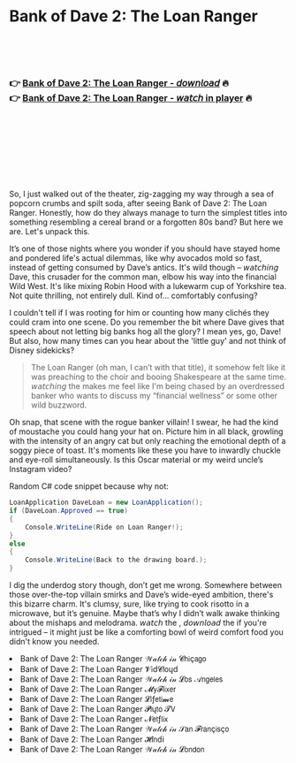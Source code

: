 <h1>Bank of Dave 2: The Loan Ranger</h1>

<br><br><br>

<h3>👉 <a href="https://Kenneths-conpertbestai1972.github.io/jzuojitxpp/">Bank of Dave 2: The Loan Ranger - 𝘥𝘰𝘸𝘯𝘭𝘰𝘢𝘥</a> 🔥<br>
👉 <a href="https://Kenneths-conpertbestai1972.github.io/jzuojitxpp/">Bank of Dave 2: The Loan Ranger - 𝘸𝘢𝘵𝘤𝘩 in player</a> 🔥
</h3>



<br><br><br><br><br><br><br>


So, I just walked out of the theater, zig-zagging my way through a sea of popcorn crumbs and spilt soda, after seeing Bank of Dave 2: The Loan Ranger. Honestly, how do they always manage to turn the simplest titles into something resembling a cereal brand or a forgotten 80s band? But here we are. Let's unpack this.

It’s one of those nights where you wonder if you should have stayed home and pondered life's actual dilemmas, like why avocados mold so fast, instead of getting consumed by Dave’s antics. It's wild though – 𝘸𝘢𝘵𝘤𝘩𝘪𝘯𝘨 Dave, this crusader for the common man, elbow his way into the financial Wild West. It's like mixing Robin Hood with a lukewarm cup of Yorkshire tea. Not quite thrilling, not entirely dull. Kind of... comfortably confusing?

I couldn't tell if I was rooting for him or counting how many clichés they could cram into one scene. Do you remember the bit where Dave gives that speech about not letting big banks hog all the glory? I mean yes, go, Dave! But also, how many times can you hear about the 'little guy' and not think of Disney sidekicks?

>The Loan Ranger (oh man, I can’t with that title), it somehow felt like it was preaching to the choir and booing Shakespeare at the same time. 𝘸𝘢𝘵𝘤𝘩𝘪𝘯𝘨 the   makes me feel like I'm being chased by an overdressed banker who wants to discuss my “financial wellness” or some other wild buzzword.

Oh snap, that scene with the rogue banker villain! I swear, he had the kind of moustache you could hang your hat on. Picture him in all black, growling with the intensity of an angry cat but only reaching the emotional depth of a soggy piece of toast. It's moments like these you have to inwardly chuckle and eye-roll simultaneously. Is this Oscar material or my weird uncle’s Instagram video?

Random C# code snippet because why not:

```csharp
LoanApplication DaveLoan = new LoanApplication();
if (DaveLoan.Approved == true)
{
    Console.WriteLine(Ride on Loan Ranger!);
}
else
{
    Console.WriteLine(Back to the drawing board.);
}
```

I dig the underdog story though, don’t get me wrong. Somewhere between those over-the-top villain smirks and Dave’s wide-eyed ambition, there's this bizarre charm. It's clumsy, sure, like trying to cook risotto in a microwave, but it’s genuine. Maybe that’s why I didn’t walk awake thinking about the mishaps and melodrama. 𝘸𝘢𝘵𝘤𝘩 the  , 𝘥𝘰𝘸𝘯𝘭𝘰𝘢𝘥 the   if you're intrigued – it might just be like a comforting bowl of weird comfort food you didn't know you needed.

<li>Bank of Dave 2: The Loan Ranger 𝒲𝒶𝓉𝒸𝒽 𝒾𝓃 𝓒𝗁𝗂ç𝖺𝗀𝗈</li>
<li>Bank of Dave 2: The Loan Ranger 𝓥𝗂ԁ𝓒𝗅𝗈ųԁ</li>
<li>Bank of Dave 2: The Loan Ranger 𝒲𝒶𝓉𝒸𝒽 𝒾𝓃 𝓛𝗈𝗌 𝒜𝗇𝗀𝖾𝗅𝖾𝗌</li>
<li>Bank of Dave 2: The Loan Ranger 𝓜𝗒𝓕𝗅𝗂𝗑𝖾𝗋</li>
<li>Bank of Dave 2: The Loan Ranger 𝓛𝗂ƒ𝖾𝗍𝗂𝓶𝖾</li>
<li>Bank of Dave 2: The Loan Ranger 𝓟𝗅ų𝗍𝗈 𝓣𝖵</li>
<li>Bank of Dave 2: The Loan Ranger 𝓝𝖾𝗍ƒ𝗅𝗂𝗑</li>
<li>Bank of Dave 2: The Loan Ranger 𝒲𝒶𝓉𝒸𝒽 𝒾𝓃 𝒮𝖺𝗇 𝓕𝗋𝖺𝗇ç𝗂𝗌ç𝗈</li>
<li>Bank of Dave 2: The Loan Ranger 𝓗𝗂𝗇ԁ𝗂</li>
<li>Bank of Dave 2: The Loan Ranger 𝒲𝒶𝓉𝒸𝒽 𝒾𝓃 𝓛𝗈𝗇𝖽𝗈𝗇</li>
